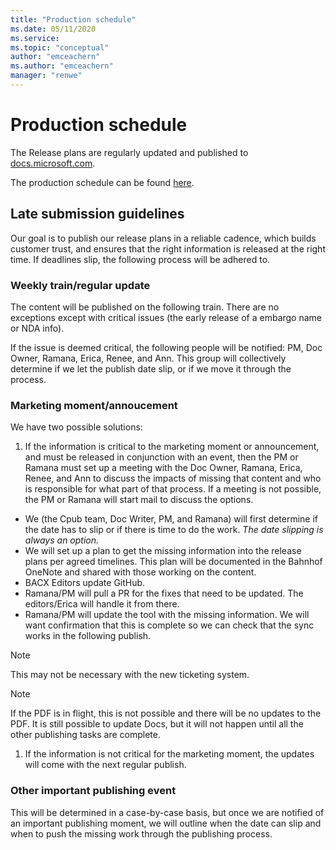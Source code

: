 ```yaml
---
title: "Production schedule"
ms.date: 05/11/2020
ms.service: 
ms.topic: "conceptual"
author: "emceachern"
ms.author: "emceachern"
manager: "renwe"
---
```


# Production schedule

The Release plans are regularly updated and published to [docs.microsoft.com](https://docs.microsoft.com/business-applications-release-notes/). 

The production schedule can be found [here](https://msit.powerbi.com/groups/fce55d85-50c2-4249-b054-60f8643ad13f/reports/0eb6f27b-2d3a-447d-9a6a-cf77f35bfbcd/ReportSection31aec9950d0006de8110).

## Late submission guidelines

Our goal is to publish our release plans in a reliable cadence, which builds customer trust, and ensures that the right information is released at the right time. If deadlines slip, the following process will be adhered to.

### Weekly train/regular update
The content will be published on the following train. There are no exceptions except with critical issues (the early release of a embargo name or NDA info).

If the issue is deemed critical, the following people will be notified: PM, Doc Owner, Ramana, Erica, Renee, and Ann. This group will collectively determine if we let the publish date slip, or if we move it through the process.
  
### Marketing moment/annoucement

We have two possible solutions: 
  
1. If the information is critical to the marketing moment or announcement, and must be released in conjunction with an event, then the PM or Ramana must set up a meeting with the Doc Owner, Ramana, Erica, Renee, and Ann to discuss the impacts of missing that content and who is responsible for what part of that process. If a meeting is not possible, the PM or Ramana will start mail to discuss the options.
  - We (the Cpub team, Doc Writer, PM, and Ramana) will first determine if the date has to slip or if there is time to do the work. _The date slipping is always an option._
  - We will set up a plan to get the missing information into the release plans per agreed timelines. This plan will be documented in the Bahnhof OneNote and shared with those working on the content.  
  - BACX Editors update GitHub. 
  - Ramana/PM will pull a PR for the fixes that need to be updated. The editors/Erica will handle it from there. 
  - Ramana/PM will update the tool with the missing information. We will want confirmation that this is complete so we can check that the sync works in the following publish. 
  > [!NOTE]
  > This may not be necessary with the new ticketing system.
			
> [!NOTE]
> If the PDF is in flight, this is not possible and there will be no updates to the PDF. It is still possible to update Docs, but it will not happen until all the other publishing tasks are complete.
			
1. If the information is not critical for the marketing moment, the updates will come with the next regular publish. 

### Other important publishing event

This will be determined in a case-by-case basis, but once we are notified of an important publishing moment, we will outline when the date can slip and when to push the missing work through the publishing process.
